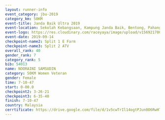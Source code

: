 ```yaml
---
layout: runner-info 
event_category: jbu-2019 
category_km: 50KM 
event-title: Janda Baik Ultra 2019
event-location: Sekolah Kebangsaan, Kampung Janda Baik, Bentong, Pahang, Malaysia 
event-logo: https://res.cloudinary.com/raceyaya/image/upload/v1569217009/logo/janda-baik_vch1pc.jpg 
event-date: 2019-09-14 
checkpoint-name2: Split 1 E Farm 
checkpoint-name3: Split 2 ATV 
overall_rank: 40
gender_rank: 7
category_rank: 5
bib: 54013
name: NOORAINI SAMSUDIN
category: 50KM Women Veteran
gender: Female
time: 7-10-47
start: 0-00.0
checkpoint2: 3-26-21
checkpoint3: 6-35-40
finish: 7-10-47
country: Malaysia
cerrtificate: https://drive.google.com/file/d/1v5cwTrIl14ogtPJun0O6RwHTI868xj02/view?usp=sharing
---
```

